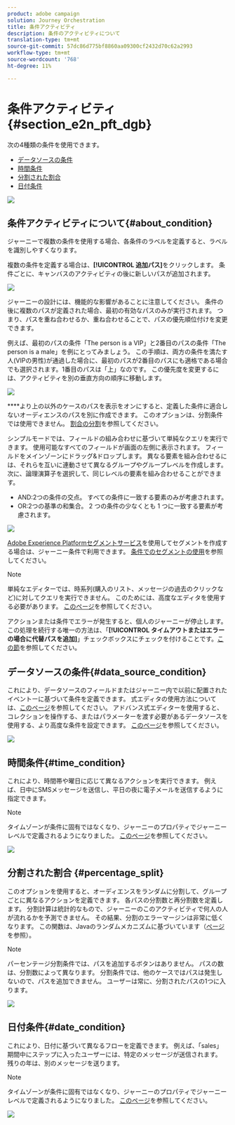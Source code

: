 ```yaml
---
product: adobe campaign
solution: Journey Orchestration
title: 条件アクティビティ
description: 条件のアクティビティについて
translation-type: tm+mt
source-git-commit: 57dc86d775bf8860aa09300cf2432d70c62a2993
workflow-type: tm+mt
source-wordcount: '768'
ht-degree: 11%

---
```



# 条件アクティビティ{#section_e2n_pft_dgb}

次の4種類の条件を使用できます。

* [データソースの条件](#data_source_condition)
* [時間条件](#time_condition)
* [分割された割合](#percentage_split)
* [日付条件](#date_condition)

![](../assets/journey49.png)

## 条件アクティビティについて{#about_condition}

ジャーニーで複数の条件を使用する場合、各条件のラベルを定義すると、ラベルを識別しやすくなります。

複数の条件を定義する場合は、**[!UICONTROL 追加パス]**&#x200B;をクリックします。 条件ごとに、キャンバスのアクティビティの後に新しいパスが追加されます。

![](../assets/journey47.png)

ジャーニーの設計には、機能的な影響があることに注意してください。 条件の後に複数のパスが定義された場合、最初の有効なパスのみが実行されます。 つまり、パスを重ね合わせるか、重ね合わせることで、パスの優先順位付けを変更できます。

例えば、最初のパスの条件「The person is a VIP」と2番目のパスの条件「The person is a male」を例にとってみましょう。 この手順は、両方の条件を満たす人(VIPの男性)が通過した場合に、最初のパスが2番目のパスにも適格である場合でも選択されます。1番目のパスは「上」なのです。 この優先度を変更するには、アクティビティを別の垂直方向の順序に移動します。

![](../assets/journey48.png)

****&#x200B;より上の以外のケースのパスを表示をオンにすると、定義した条件に適合しないオーディエンスのパスを別に作成できます。 このオプションは、分割条件では使用できません。 [割合の分割](#percentage_split)を参照してください。

シンプルモードでは、フィールドの組み合わせに基づいて単純なクエリを実行できます。 使用可能なすべてのフィールドが画面の左側に表示されます。 フィールドをメインゾーンにドラッグ&amp;ドロップします。 異なる要素を組み合わせるには、それらを互いに連動させて異なるグループやグループレベルを作成します。 次に、論理演算子を選択して、同じレベルの要素を組み合わせることができます。

* AND:2つの条件の交点。 すべての条件に一致する要素のみが考慮されます。
* OR:2つの基準の和集合。 2 つの条件の少なくとも 1 つに一致する要素が考慮されます。

![](../assets/journey64.png)

[Adobe Experience Platformセグメントサービス](https://docs.adobe.com/content/help/en/experience-platform/segmentation/home.html)を使用してセグメントを作成する場合は、ジャーニー条件で利用できます。 [条件でのセグメントの使用](../segment/using-a-segment.md)を参照してください。


>[!NOTE]
>
>単純なエディターでは、時系列(購入のリスト、メッセージの過去のクリックなど)に対してクエリを実行できません。 このためには、高度なエディタを使用する必要があります。 [このページ](../expression/expressionadvanced.md)を参照してください。

アクションまたは条件でエラーが発生すると、個人のジャーニーが停止します。この処理を続行する唯一の方法は、「**[!UICONTROL タイムアウトまたはエラーの場合に代替パスを追加]**」チェックボックスにチェックを付けることです。[この節](../building-journeys/using-the-journey-designer.md#paths)を参照してください。

## データソースの条件{#data_source_condition}

これにより、データソースのフィールドまたはジャーニー内で以前に配置されたイベントーに基づいて条件を定義できます。 式エディタの使用方法については、[このページ](../expression/expressionadvanced.md)を参照してください。 アドバンス式エディターを使用すると、コレクションを操作する、またはパラメーターを渡す必要があるデータソースを使用する、より高度な条件を設定できます。 [このページ](../datasource/external-data-sources.md)を参照してください。

![](../assets/journey50.png)

## 時間条件{#time_condition}

これにより、時間帯や曜日に応じて異なるアクションを実行できます。 例えば、日中にSMSメッセージを送信し、平日の夜に電子メールを送信するように指定できます。

>[!NOTE]
>
>タイムゾーンが条件に固有ではなくなり、ジャーニーのプロパティでジャーニーレベルで定義されるようになりました。 [このページ](../building-journeys/timezone-management.md)を参照してください。

![](../assets/journey51.png)

## 分割された割合 {#percentage_split}

このオプションを使用すると、オーディエンスをランダムに分割して、グループごとに異なるアクションを定義できます。 各パスの分割数と再分割数を定義します。 分割計算は統計的なもので、ジャーニーのこのアクティビティで何人の人が流れるかを予測できません。 その結果、分割のエラーマージンは非常に低くなります。 この関数は、Javaのランダムメカニズムに基づいています（[ページ](https://docs.oracle.com/javase/7/docs/api/java/util/Random.html)を参照）。

>[!NOTE]
>
>パーセンテージ分割条件では、パスを追加するボタンはありません。 パスの数は、分割数によって異なります。 分割条件では、他のケースではパスは発生しないので、パスを追加できません。 ユーザーは常に、分割されたパスの1つに入ります。

![](../assets/journey52.png)

## 日付条件{#date_condition}

これにより、日付に基づいて異なるフローを定義できます。 例えば、「sales」期間中にステップに入ったユーザーには、特定のメッセージが送信されます。 残りの年は、別のメッセージを送ります。

>[!NOTE]
>
>タイムゾーンが条件に固有ではなくなり、ジャーニーのプロパティでジャーニーレベルで定義されるようになりました。 [このページ](../building-journeys/timezone-management.md)を参照してください。

![](../assets/journey53.png)
